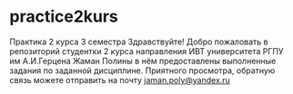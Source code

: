 # practice2kurs
Практика 2 курса 3 семестра
Здравствуйте!
Добро пожаловать в репозиторий студентки 2 курса направления ИВТ университета РГПУ им А.И.Герцена Жаман Полины
в нём предоставлены выполненные задания по заданной дисциплине.
Приятного просмотра, обратную связь можете отправить на почту jaman.poly@yandex.ru
